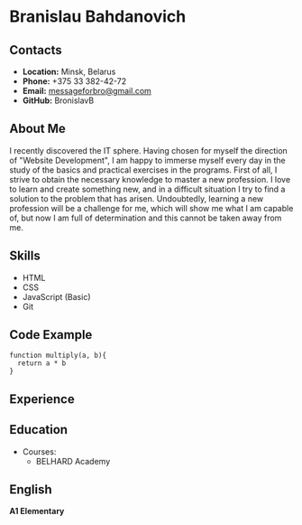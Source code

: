 # Branislau Bahdanovich
## Contacts  

* __Location:__ Minsk, Belarus
* __Phone:__ +375 33 382-42-72
* __Email:__ messageforbro@gmail.com
* __GitHub:__ BronislavB  

## About Me  

I recently discovered the IT sphere. Having chosen for myself the direction of "Website Development", I am happy to immerse myself every day in the study of the basics and practical exercises in the programs. First of all, I strive to obtain the necessary knowledge to master a new profession.
I love to learn and create something new, and in a difficult situation I try to find a solution to the problem that has arisen.
Undoubtedly, learning a new profession will be a challenge for me, which will show me what I am capable of, but now I am full of determination and this cannot be taken away from me.  

## Skills  

* HTML
* CSS
* JavaScript (Basic)
* Git  

## Code Example  

```
function multiply(a, b){
  return a * b
}
```  

## Experience  

## Education  

* Courses:
    + BELHARD Academy  

## English  

__A1 Elementary__  
